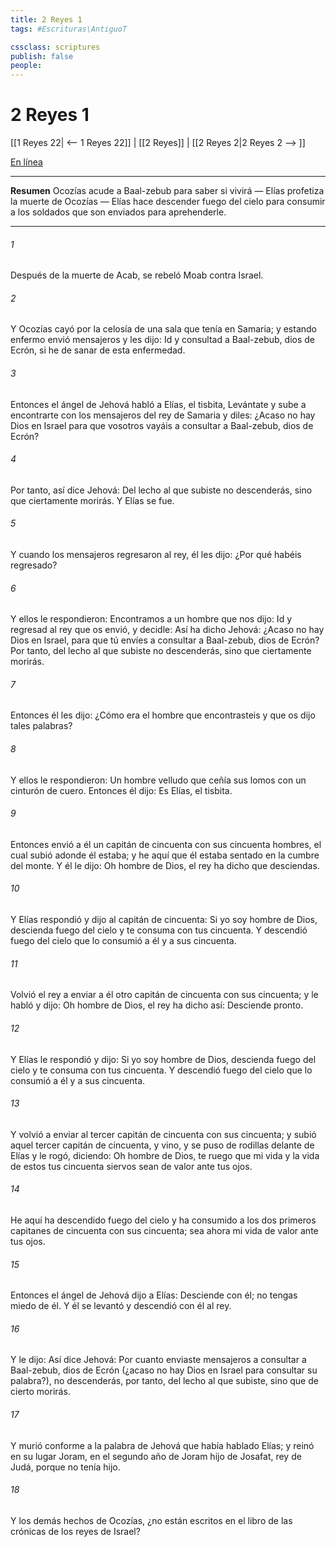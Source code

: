 ```yaml
---
title: 2 Reyes 1
tags: #Escrituras\AntiguoT

cssclass: scriptures
publish: false
people:
---
```


# 2 Reyes 1
[[1 Reyes 22| <-- 1 Reyes 22]] | [[2 Reyes]] | [[2 Reyes 2|2 Reyes 2 --> ]]

[En línea](https://churchofjesuschrist.org/study/scriptures/ot/2-kgs/1?lang=spa)

---
__Resumen__
Ocozías acude a Baal-zebub para saber si vivirá — Elías profetiza la muerte de Ocozías — Elías hace descender fuego del cielo para consumir a los soldados que son enviados para aprehenderle.

---
###### 1 
Después de la muerte de Acab, se rebeló Moab contra Israel.

###### 2 
Y Ocozías cayó por la celosía de una sala  que tenía en Samaria; y estando enfermo envió mensajeros y les dijo: Id y consultad a Baal-zebub, dios de Ecrón, si he de sanar de esta enfermedad.

###### 3 
Entonces el ángel de Jehová habló a Elías, el tisbita,  Levántate y sube a encontrarte con los mensajeros del rey de Samaria y diles: ¿Acaso no hay Dios en Israel para que vosotros vayáis a consultar a Baal-zebub, dios de Ecrón?

###### 4 
Por tanto, así dice Jehová: Del lecho al que subiste no descenderás, sino que ciertamente morirás. Y Elías se fue.

###### 5 
Y cuando los mensajeros regresaron al rey, él les dijo: ¿Por qué habéis regresado?

###### 6 
Y ellos le respondieron: Encontramos a un hombre que nos dijo: Id y regresad al rey que os envió, y decidle: Así ha dicho Jehová: ¿Acaso no hay Dios en Israel, para que tú envíes a consultar a Baal-zebub, dios de Ecrón? Por tanto, del lecho al que subiste no descenderás, sino que ciertamente morirás.

###### 7 
Entonces él les dijo: ¿Cómo era el hombre que encontrasteis y que os dijo tales palabras?

###### 8 
Y ellos le respondieron: Un hombre velludo que ceñía sus lomos con un cinturón de cuero. Entonces él dijo: Es Elías, el tisbita.

###### 9 
Entonces envió a él un capitán de cincuenta con sus cincuenta hombres, el cual subió adonde él estaba; y he aquí que él estaba sentado en la cumbre del monte. Y él le dijo: Oh hombre de Dios, el rey ha dicho que desciendas.

###### 10 
Y Elías respondió y dijo al capitán de cincuenta: Si yo soy hombre de Dios, descienda fuego del cielo y te consuma con tus cincuenta. Y descendió fuego del cielo que lo consumió a él y a sus cincuenta.

###### 11 
Volvió el rey a enviar a él otro capitán de cincuenta con sus cincuenta; y le habló y dijo: Oh hombre de Dios, el rey ha dicho así: Desciende pronto.

###### 12 
Y Elías le respondió y dijo: Si yo soy hombre de Dios, descienda fuego del cielo y te consuma con tus cincuenta. Y descendió fuego del cielo que lo consumió a él y a sus cincuenta.

###### 13 
Y volvió a enviar al tercer capitán de cincuenta con sus cincuenta; y subió aquel tercer capitán de cincuenta, y vino, y se puso de rodillas delante de Elías y le rogó, diciendo: Oh hombre de Dios, te ruego que mi vida y la vida de estos tus cincuenta siervos sean de valor ante tus ojos.

###### 14 
He aquí ha descendido fuego del cielo y ha consumido a los dos primeros capitanes de cincuenta con sus cincuenta; sea ahora mi vida de valor ante tus ojos.

###### 15 
Entonces el ángel de Jehová dijo a Elías: Desciende con él; no tengas miedo de él. Y él se levantó y descendió con él al rey.

###### 16 
Y le dijo: Así dice Jehová: Por cuanto enviaste mensajeros a consultar a Baal-zebub, dios de Ecrón (¿acaso no hay Dios en Israel para consultar su palabra?), no descenderás, por tanto, del lecho al que subiste, sino que de cierto morirás.

###### 17 
Y murió conforme a la palabra de Jehová que había hablado Elías; y reinó en su lugar Joram, en el segundo año de Joram hijo de Josafat, rey de Judá, porque  no tenía hijo.

###### 18 
Y los demás hechos de Ocozías, ¿no están escritos en el libro de las crónicas de los reyes de Israel?

